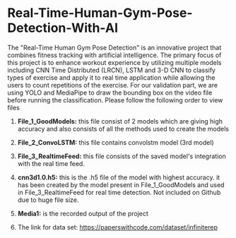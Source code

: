 # Real-Time-Human-Gym-Pose-Detection-With-AI
The "Real-Time Human Gym Pose Detection" is an innovative project that combines fitness tracking with artificial intelligence. The primary focus of this project is to enhance workout experience by utilizing multiple models including CNN Time Distributed (LRCN), LSTM and 3-D CNN to classify types of exercise and apply it to real time application while allowing the users to count repetitions of the exercise. For our validation part, we are using YOLO and MediaPipe to draw the bounding box on the video file before running the classification.
Please follow the following order to view files

1. **File_1_GoodModels:** this file consist of 2 models which are giving high accuracy and also consists of all the methods used to create the models

2. **File_2_ConvoLSTM:** this file contains convolstm model (3rd model)

3. **File_3_RealtimeFeed:** this file consists of the saved model's integration with the real time feed.

4. **cnn3d1.0.h5:** this is the .h5 file of the model with highest accuracy. it has been created by the model present in  File_1_GoodModels and used in File_3_RealtimeFeed for real time detection. Not included on Github due to huge file size.

5. **Media1:** is the recorded output of the project

6. The link for data set: https://paperswithcode.com/dataset/infiniterep 
